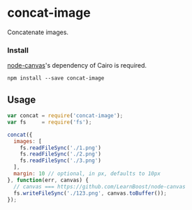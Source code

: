 # concat-image

Concatenate images.

### Install

[node-canvas](https://github.com/LearnBoost/node-canvas)'s dependency of Cairo is required.

    npm install --save concat-image

## Usage

```js
var concat = require('concat-image');
var fs     = require('fs');

concat({
  images: [
    fs.readFileSync('./1.png')
    fs.readFileSync('./2.png')
    fs.readFileSync('./3.png')
  ],
  margin: 10 // optional, in px, defaults to 10px
}, function(err, canvas) {
  // canvas === https://github.com/LearnBoost/node-canvas
  fs.writeFileSync('./123.png', canvas.toBuffer());
});
```